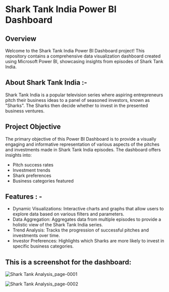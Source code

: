 # Shark Tank India Power BI Dashboard

## Overview
Welcome to the Shark Tank India Power BI Dashboard project! This repository contains a comprehensive data visualization dashboard created using Microsoft Power BI, showcasing insights from episodes of Shark Tank India.

## About Shark Tank India :-
Shark Tank India is a popular television series where aspiring entrepreneurs pitch their business ideas to a panel of seasoned investors, known as "Sharks". The Sharks then decide whether to invest in the presented business ventures.

## Project Objective
The primary objective of this Power BI Dashboard is to provide a visually engaging and informative representation of various aspects of the pitches and investments made in Shark Tank India episodes. The dashboard offers insights into:

* Pitch success rates
* Investment trends
* Shark preferences
* Business categories featured

## Features : -

* Dynamic Visualizations: Interactive charts and graphs that allow users to explore data based on various filters and parameters.
* Data Aggregation: Aggregates data from multiple episodes to provide a holistic view of the Shark Tank India series.
* Trend Analysis: Tracks the progression of successful pitches and investments over time.
* Investor Preferences: Highlights which Sharks are more likely to invest in specific business categories.

## This is a screenshot for the dashboard:

![Shark Tank Analysis_page-0001](https://github.com/sohang05/Portfolio-Projects/assets/73344291/b397d8d5-bd4c-4aa0-ae76-350b91940960)

![Shark Tank Analysis_page-0002](https://github.com/sohang05/Portfolio-Projects/assets/73344291/0963ad61-e276-4bd4-aab5-c84135459a7a)


